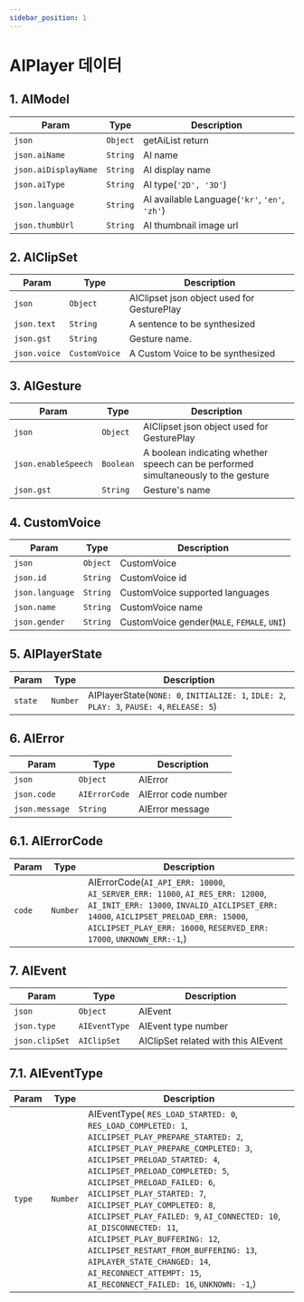 ```yaml
---
sidebar_position: 1
---
```


# AIPlayer 데이터

## 1. AIModel

| Param                | Type     | Description                                   |
| -------------------- | -------- | --------------------------------------------- |
| `json`               | `Object` | getAiList return
| `json.aiName`        | `String` | AI name
| `json.aiDisplayName` | `String` | AI display name
| `json.aiType`        | `String` | AI type(`'2D', '3D'`)
| `json.language`      | `String` | AI available Language(`'kr'`, `'en'`, `'zh'`)
| `json.thumbUrl`      | `String` | AI thumbnail image url

## 2. AIClipSet

| Param       | Type     | Description                                             |
| ----------- | -------- | ------------------------------------------------------- |
| `json`      | `Object` | AIClipset json object used for GesturePlay
| `json.text` | `String` | A sentence to be synthesized
| `json.gst`  | `String` | Gesture name. 
| `json.voice` | `CustomVoice` | A Custom Voice to be synthesized

## 3. AIGesture

| Param               | Type      |Description                                     |
| --------------------|-----------|----------------------------------------------- |
| `json`              | `Object`  | AIClipset json object used for GesturePlay
| `json.enableSpeech` | `Boolean` | A boolean indicating whether speech can be performed simultaneously to the gesture
| `json.gst`          | `String`  | Gesture's name

## 4. CustomVoice

| Param               | Type              | Description                            |
| ------------------- | ------------------| -------------------------------------- |
| `json`              | `Object`          | CustomVoice
| `json.id`           | `String`          | CustomVoice id
| `json.language`     | `String`          | CustomVoice supported languages
| `json.name`         | `String`          | CustomVoice name
| `json.gender`       | `String`          | CustomVoice gender(`MALE`, `FEMALE`, `UNI`)

## 5. AIPlayerState
| Param               | Type              | Description                            |
| ------------------- | ------------------| -------------------------------------- |
| `state`             | `Number`          | AIPlayerState(`NONE: 0`, `INITIALIZE: 1`, `IDLE: 2`, `PLAY: 3`, `PAUSE: 4`, `RELEASE: 5`)

## 6. AIError
| Param               | Type              | Description                            |
| ------------------- | ------------------| -------------------------------------- |
| `json`              | `Object`          | AIError
| `json.code`         | `AIErrorCode`     | AIError code number
| `json.message`      | `String`          | AIError message

## 6.1. AIErrorCode
| Param               | Type              | Description                            |
| ------------------- | ------------------| -------------------------------------- |
| `code`              | `Number`          | AIErrorCode(`AI_API_ERR: 10000`, `AI_SERVER_ERR: 11000`, `AI_RES_ERR: 12000`, `AI_INIT_ERR: 13000`, `INVALID_AICLIPSET_ERR: 14000`, `AICLIPSET_PRELOAD_ERR: 15000`, `AICLIPSET_PLAY_ERR: 16000`, `RESERVED_ERR: 17000`, `UNKNOWN_ERR:-1`,)

## 7. AIEvent
| Param               | Type              | Description                            |
| ------------------- | ------------------| -------------------------------------- |
| `json`              | `Object`          | AIEvent
| `json.type`         | `AIEventType`     | AIEvent type number
| `json.clipSet`      | `AIClipSet`       | AIClipSet related with this AIEvent

## 7.1. AIEventType
| Param               | Type              | Description                            |
| ------------------- | ------------------| -------------------------------------- |
| `type`              | `Number`          | AIEventType( `RES_LOAD_STARTED: 0`, `RES_LOAD_COMPLETED: 1`, `AICLIPSET_PLAY_PREPARE_STARTED: 2`, `AICLIPSET_PLAY_PREPARE_COMPLETED: 3`, `AICLIPSET_PRELOAD_STARTED: 4`, `AICLIPSET_PRELOAD_COMPLETED: 5`, `AICLIPSET_PRELOAD_FAILED: 6`, `AICLIPSET_PLAY_STARTED: 7`, `AICLIPSET_PLAY_COMPLETED: 8`, `AICLIPSET_PLAY_FAILED: 9`, `AI_CONNECTED: 10`, `AI_DISCONNECTED: 11`, `AICLIPSET_PLAY_BUFFERING: 12`, `AICLIPSET_RESTART_FROM_BUFFERING: 13`, `AIPLAYER_STATE_CHANGED: 14`, `AI_RECONNECT_ATTEMPT: 15`, `AI_RECONNECT_FAILED: 16`, `UNKNOWN: -1`,)
